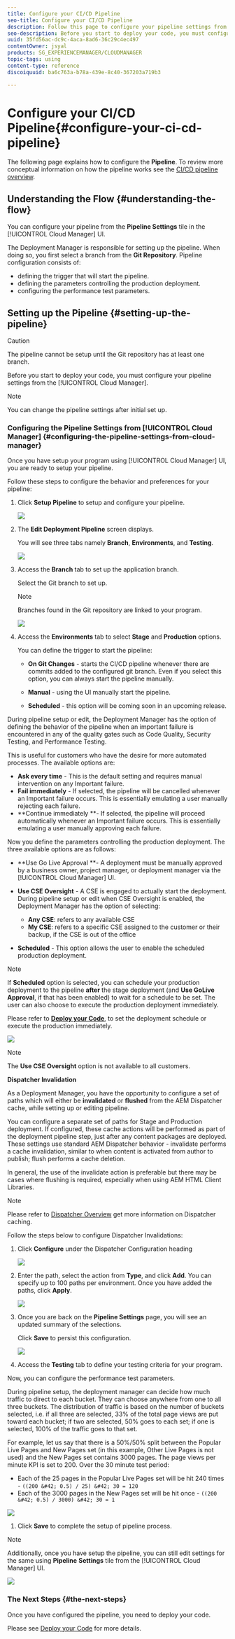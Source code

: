 ```yaml
---
title: Configure your CI/CD Pipeline
seo-title: Configure your CI/CD Pipeline
description: Follow this page to configure your pipeline settings from the Cloud Manager.
seo-description: Before you start to deploy your code, you must configure your pipeline settings from the AEM Cloud Manager. 
uuid: 35fd56ac-dc9c-4aca-8ad6-36c29c4ec497
contentOwner: jsyal
products: SG_EXPERIENCEMANAGER/CLOUDMANAGER
topic-tags: using
content-type: reference
discoiquuid: ba6c763a-b78a-439e-8c40-367203a719b3

---
```


# Configure your CI/CD Pipeline{#configure-your-ci-cd-pipeline}

The following page explains how to configure the **Pipeline**. To review more conceptual information on how the pipeline works see the [CI/CD pipeline overview](ci-cd-pipeline.md).

## Understanding the Flow {#understanding-the-flow}

You can configure your pipeline from the **Pipeline Settings** tile in the [!UICONTROL Cloud Manager] UI.

The Deployment Manager is responsible for setting up the pipeline. When doing so, you first select a branch from the **Git Repository**. Pipeline configuration consists of:

* defining the trigger that will start the pipeline.
* defining the parameters controlling the production deployment.
* configuring the performance test parameters.

## Setting up the Pipeline {#setting-up-the-pipeline}

>[!CAUTION]
>
>The pipeline cannot be setup until the Git repository has at least one branch.

Before you start to deploy your code, you must configure your pipeline settings from the [!UICONTROL Cloud Manager].

>[!NOTE]
>
>You can change the pipeline settings after initial set up.

### Configuring the Pipeline Settings from [!UICONTROL Cloud Manager] {#configuring-the-pipeline-settings-from-cloud-manager}

Once you have setup your program using [!UICONTROL Cloud Manager] UI, you are ready to setup your pipeline.

Follow these steps to configure the behavior and preferences for your pipeline:

1. Click **Setup Pipeline** to setup and configure your pipeline.

   ![](assets/screen_shot_2018-07-18at105633pm.png)

1. The **Edit Deployment Pipeline** screen displays.

   You will see three tabs namely **Branch**, **Environments**, and **Testing**.

   ![](assets/screen_shot_2018-06-04at23950pm.png)

1. Access the **Branch** tab to set up the application branch.

   Select the Git branch to set up.

   >[!NOTE]
   >
   >Branches found in the Git repository are linked to your program.

   ![](assets/screen_shot_2018-06-04at124228pm.png)

1. Access the **Environments** tab to select **Stage** and **Production** options.

   You can define the trigger to start the pipeline:

    * **On Git Changes** - starts the CI/CD pipeline whenever there are commits added to the configured git branch. Even if you select this option, you can always start the pipeline manually.  
    
    * **Manual** - using the UI manually start the pipeline.
    * **Scheduled** - this option will be coming soon in an upcoming release.



During pipeline setup or edit, the Deployment Manager has the option of defining the behavior of the pipeline when an important failure is encountered in any of the quality gates such as Code Quality, Security Testing, and Performance Testing.

This is useful for customers who have the desire for more automated processes. The available options are:

* **Ask every time** - This is the default setting and requires manual intervention on any Important failure.
* **Fail immediately** - If selected, the pipeline will be cancelled whenever an Important failure occurs. This is essentially emulating a user manually rejecting each failure.
* **Continue immediately **- If selected, the pipeline will proceed automatically whenever an Important failure occurs. This is essentially emulating a user manually approving each failure.

Now you define the parameters controlling the production deployment. The three available options are as follows:

* **Use Go Live Approval **- A deployment must be manually approved by a business owner, project manager, or deployment manager via the [!UICONTROL Cloud Manager] UI.
* **Use CSE Oversight** - A CSE is engaged to actually start the deployment. During pipeline setup or edit when CSE Oversight is enabled, the Deployment Manager has the option of selecting:

  * **Any CSE**: refers to any available CSE  
  * **My CSE**: refers to a specific CSE assigned to the customer or their backup, if the CSE is out of the office

* **Scheduled** - This option allows the user to enable the scheduled production deployment.

>[!NOTE]
>
>If **Scheduled** option is selected, you can schedule your production deployment to the pipeline **after** the stage deployment (and **Use GoLive Approval**, if that has been enabled) to wait for a schedule to be set. The user can also choose to execute the production deployment immediately.
>
>Please refer to [**Deploy your Code**](deploying-code.md), to set the deployment schedule or execute the production immediately.

![](assets/screen_shot_2018-08-10at22408pm.png)

>[!NOTE]
>
>The **Use CSE Oversight** option is not available to all customers.

**Dispatcher Invalidation**

As a Deployment Manager, you have the opportunity to configure a set of paths which will either be **invalidated** or **flushed** from the AEM Dispatcher cache, while setting up or editing pipeline.

You can configure a separate set of paths for Stage and Production deployment. If configured, these cache actions will be performed as part of the deployment pipeline step, just after any content packages are deployed. These settings use standard AEM Dispatcher behavior - invalidate performs a cache invalidation, similar to when content is activated from author to publish; flush performs a cache deletion.

In general, the use of the invalidate action is preferable but there may be cases where flushing is required, especially when using AEM HTML Client Libraries.

>[!NOTE]
>
>Please refer to [Dispatcher Overview](dispatcher-configurations.md) get more information on Dispatcher caching.

Follow the steps below to configure Dispatcher Invalidations:

1. Click **Configure** under the Dispatcher Configuration heading

   ![](assets/image2018-8-7_14-53-24.png)

1. Enter the path, select the action from **Type**, and click **Add**. You can specify up to 100 paths per environment. Once you have added the paths, click **Apply**.

   ![](assets/image2018-8-7_14-58-11.png)

1. Once you are back on the **Pipeline Settings** page, you will see an updated summary of the selections.

   Click **Save** to persist this configuration.

   ![](assets/image2018-8-7_15-4-30.png)

1. Access the **Testing** tab to define your testing criteria for your program.

Now, you can configure the performance test parameters.

During pipeline setup, the deployment manager can decide how much traffic to direct to each bucket. They can choose anywhere from one to all three buckets. The distribution of traffic is based on the number of buckets selected, i.e. if all three are selected, 33% of the total page views are put toward each bucket; if two are selected, 50% goes to each set; if one is selected, 100% of the traffic goes to that set.

For example, let us say that there is a 50%/50% split between the Popular Live Pages and New Pages set (in this example, Other Live Pages is not used) and the New Pages set contains 3000 pages. The page views per minute KPI is set to 200. Over the 30 minute test period:

* Each of the 25 pages in the Popular Live Pages set will be hit 240 times - `((200 &#42; 0.5) / 25) &#42; 30 = 120`
* Each of the 3000 pages in the New Pages set will be hit once - `((200 &#42; 0.5) / 3000) &#42; 30 = 1`

![](assets/screen_shot_2018-06-04at23503pm.png)

1. Click **Save** to complete the setup of pipeline process.

>[!NOTE]
>
>Additionally, once you have setup the pipeline, you can still edit settings for the same using **Pipeline** **Settings** tile from the [!UICONTROL Cloud Manager] UI.

![](assets/screen_shot_2018-06-04at125751pm.png) 

### The Next Steps {#the-next-steps}

Once you have configured the pipeline, you need to deploy your code.

Please see [Deploy your Code](deploying-code.md) for more details.
